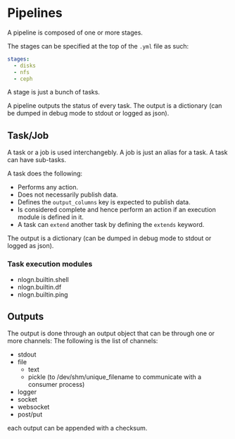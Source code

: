 # Pipelines

A pipeline is composed of one or more stages.

The stages can be specified at the top of the `.yml` file as such:

```yaml
stages:
  - disks
  - nfs
  - ceph
```

A stage is just a bunch of tasks.

A pipeline outputs the status of every task.
The output is a dictionary (can be dumped in debug mode to stdout or logged as json).

## Task/Job

A task or a job is used interchangebly. A job is just an alias for a task.
A task can have sub-tasks.

A task does the following:

   - Performs any action. 
   - Does not necessarily publish data.
   - Defines the `output_columns` key is expected to publish data.
   - Is considered complete and hence perform an action if an execution
     module is defined in it.
   - A task can `extend` another task by defining the `extends` keyword.

The output is a dictionary (can be dumped in debug mode to stdout or logged as json).

### Task execution modules

  - nlogn.builtin.shell
  - nlogn.builtin.df
  - nlogn.builtin.ping

## Outputs

The output is done through an output object that can be through one or more channels:
The following is the list of channels:

  - stdout
  - file
      - text
      - pickle (to /dev/shm/unique_filename to communicate with a consumer process)
  - logger
  - socket
  - websocket
  - post/put

each output can be appended with a checksum.